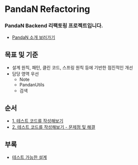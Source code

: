 # PandaN Refactoring
### PandaN Backend 리팩토링 프로젝트입니다.
- [PandaN 소개 보러가기](https://github.com/tmddusgood/Refactoring/tree/develop/doc/PandaN_Original)

## 목표 및 기준
* 설계 원칙, 패턴, 클린 코드, 스프링 원칙 등에 기반한 점진적인 개선
* 담당 영역 우선
    * Note
    * PandanUtils
    * 검색

## 순서
* [1. 테스트 코드를 작성해보기](https://github.com/tmddusgood/Refactoring/tree/develop/doc/%EC%88%9C%EC%84%9C/1.%20%ED%85%8C%EC%8A%A4%ED%8A%B8%20%EC%BD%94%EB%93%9C%EB%A5%BC%20%EC%9E%91%EC%84%B1%ED%95%B4%EB%B3%B4%EA%B8%B0)
* [2. 테스트 코드를 작성해보기 - 문제점 및 해결](https://github.com/tmddusgood/Refactoring/tree/develop/doc/%EC%88%9C%EC%84%9C/2.%20%ED%85%8C%EC%8A%A4%ED%8A%B8%20%EC%BD%94%EB%93%9C%EB%A5%BC%20%EC%9E%91%EC%84%B1%ED%95%B4%EB%B3%B4%EA%B8%B0%20-%20%EB%AC%B8%EC%A0%9C%EC%A0%90%20%EB%B0%8F%20%ED%95%B4%EA%B2%B0)

## 부록
* [테스트 가능한 설계]()